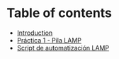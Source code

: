 # Table of contents

* [Introduction](README.md)
* [Práctica 1 - Pila LAMP](practica-1.md)
* [Script de automatización LAMP](script-de-automatizacion-lamp.md)

